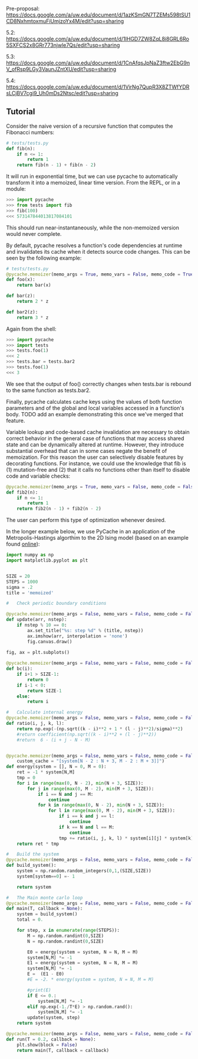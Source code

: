 Pre-proposal:
https://docs.google.com/a/uw.edu/document/d/1azKSmGN7TZEMs598tSU1CD8NxhmtoxmuFiUmjzoYx4M/edit?usp=sharing

5.2:
https://docs.google.com/a/uw.edu/document/d/1IHGD7ZW8ZqL8i8GRL6Ro5SXFCS2x8GRr773njwle7Qs/edit?usp=sharing

5.3:
https://docs.google.com/a/uw.edu/document/d/1CnAfqsJpNaZ3ftw2EbG9nV_ofRsp9LGy3VaunJZntXU/edit?usp=sharing

5.4:
https://docs.google.com/a/uw.edu/document/d/1VirNg7QupR3X8ZTWfYDRsLCjBV7cgi9_Uh0mDs2Ntsc/edit?usp=sharing

## Tutorial
Consider the naive version of a recursive function that computes the Fibonacci numbers:
```python
# tests/tests.py
def fib(n):
	if n <= 1:
		return 1
	return fib(n - 1) + fib(n - 2)
```
It will run in exponential time, but we can use pycache to automatically transform it into a memoized, linear time version. From the REPL, or in a module:
```python
>>> import pycache
>>> from tests import fib
>>> fib(100)
<<< 573147844013817084101
```
This should run near-instantaneously, while the non-memoized version would never complete.

By default, pycache resolves a function's code dependencies at runtime and invalidates its cache when it detects source code changes. This can be seen by the following example:
```python
# tests/tests.py
@pycache.memoizer(memo_args = True, memo_vars = False, memo_code = True)
def foo(x):
	return bar(x)

def bar(z):
	return 2 * z

def bar2(z):
	return 3 * z
```
Again from the shell:
```python
>>> import pycache
>>> import tests
>>> tests.foo(1)
<<< 2
>>> tests.bar = tests.bar2
>>> tests.foo(1)
<<< 3
```
We see that the output of foo() correctly changes when tests.bar is rebound to the same function as tests.bar2. 

Finally, pycache calculates cache keys using the values of both function parameters and of the global and local variables accessed in a function's body. TODO add an example demonstrating this once we've merged that feature.

Variable lookup and code-based cache invalidation are necessary to obtain correct behavior in the general case of functions that may access shared state and can be dynamically altered at runtime. However, they introduce substantial overhead that can in some cases negate the benefit of memoization. For this reason the user can selectively disable features by decorating functions. For instance, we could use the knowledge that fib is (1) mutation-free and (2) that it calls no functions other than itself to disable code and variable checks:
```python
@pycache.memoizer(memo_args = True, memo_vars = False, memo_code = False)
def fib2(n):
	if n <= 1:
		return 1
	return fib2(n - 1) + fib2(n - 2)
```
The user can perform this type of optimization whenever desired.

In the longer example below, we use PyCache in an application of the Metropolis-Hastings algorthim to the 2D Ising model (based on an example found [online](http://www.thebrokendesk.com/post/monte-carlo-simulation-of-the-ising-model-using-python/)):


```python
import numpy as np
import matplotlib.pyplot as plt


SIZE = 20
STEPS = 1000
sigma = .2
title = 'memoized'

#   Check periodic boundary conditions

@pycache.memoizer(memo_args = False, memo_vars = False, memo_code = False)
def update(arr, nstep):
    if nstep % 10 == 0:
        ax.set_title("%s: step %d" % (title, nstep))
        ax.imshow(arr, interpolation = 'none')
        fig.canvas.draw()
    
fig, ax = plt.subplots()

@pycache.memoizer(memo_args = False, memo_vars = False, memo_code = False)
def bc(i):
    if i+1 > SIZE-1:
        return 0
    if i-1 < 0:
        return SIZE-1
    else:
        return i

#   Calculate internal energy
@pycache.memoizer(memo_args = False, memo_vars = False, memo_code = False)
def ratio(i, j, k, l):
    return np.exp(-(np.sqrt((k - i)**2 + 1 * (l - j)**2)/sigma)**2)
    #return coefficient(np.sqrt((k - i)**2 + (l - j)**2))
    #return  6 - (i + j - N - M)


@pycache.memoizer(memo_args = False, memo_vars = False, memo_code = False,
	custom_cache = "[system[N - 2 : N + 3, M - 2 : M + 3]]")
def energy(system = [], N = 0, M = 0):
    ret = -1 * system[N,M]
    tmp = 0
    for i in range(max(0, N - 2), min(N + 3, SIZE)):
        for j in range(max(0, M - 2), min(M + 3, SIZE)):
            if i == N and j == M:
                continue
            for k in range(max(0, N - 2), min(N + 3, SIZE)):
                for l in range(max(0, M - 2), min(M + 3, SIZE)):
                    if i == k and j == l:
                        continue
                    if k == N and l == M:
                        continue
                    tmp += ratio(i, j, k, l) * system[i][j] * system[k][l]
    return ret * tmp

#   Build the system
@pycache.memoizer(memo_args = False, memo_vars = False, memo_code = False)
def build_system():
    system = np.random.random_integers(0,1,(SIZE,SIZE))
    system[system==0] =- 1

    return system

#   The Main monte carlo loop
@pycache.memoizer(memo_args = False, memo_vars = False, memo_code = False)
def main(T, callback = None):
    system = build_system()
    total = 0.

    for step, x in enumerate(range(STEPS)):
        M = np.random.randint(0,SIZE)
        N = np.random.randint(0,SIZE)

        E0 = energy(system = system, N = N, M = M)
        system[N,M] *= -1
        E1 = energy(system = system, N = N, M = M)
        system[N,M] *= -1
        E =  (E1 - E0)
        #E = -2. * energy(system = system, N = N, M = M)

        #print(E)
        if E <= 0.:
            system[N,M] *= -1
        elif np.exp(-1./T*E) > np.random.rand():
            system[N,M] *= -1
        update(system, step)
    return system

@pycache.memoizer(memo_args = False, memo_vars = False, memo_code = False)
def run(T = 0.2, callback = None):
    plt.show(block = False)
    return main(T, callback = callback)
```
